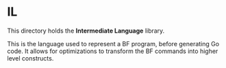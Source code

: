 # IL
This directory holds the **Intermediate Language** library.

This is the language used to represent a BF program, before
generating Go code.
It allows for optimizations to transform the BF commands into
higher level constructs.